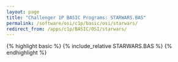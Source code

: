 ```yaml
---
layout: page
title: "Challenger 1P BASIC Programs: STARWARS.BAS"
permalink: /software/osi/c1p/basic/osi/starwars/
redirect_from: /apps/c1p/BASIC/OSI/starwars/
---
```


{% highlight basic %}
{% include_relative STARWARS.BAS %}
{% endhighlight %}
